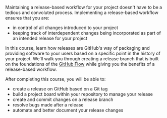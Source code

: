 Maintaining a release-based workflow for your project doesn't have to be a tedious and convoluted process. Implementing a release-based workflow ensures that you are:

- in control of all changes introduced to your project
- keeping track of interdependent changes being incorporated as part of an intended release for your project

In this course, learn how releases are GitHub's way of packaging and providing software to your users based on a specific point in the history of your project. We'll walk you through creating a release branch that is built on the foundations of the [GitHub Flow](https://guides.github.com/introduction/flow/) while giving you the benefits of a release-based workflow.

After completing this course, you will be able to:

- create a release on GitHub based on a Git tag
- build a project board within your repository to manage your release
- create and commit changes on a release branch
- resolve bugs made after a release
- automate and better document your release changes
